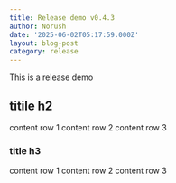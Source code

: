 ```yaml
---
title: Release demo v0.4.3
author: Norush
date: '2025-06-02T05:17:59.000Z'
layout: blog-post
category: release
---
```


This is a release demo

## titile h2

content row 1
content row 2
content row 3

### title h3

content row 1
content row 2
content row 3
